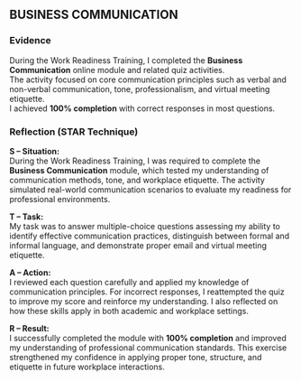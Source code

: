 ## BUSINESS COMMUNICATION

### Evidence

During the Work Readiness Training, I completed the **Business Communication** online module and related quiz activities.  
The activity focused on core communication principles such as verbal and non-verbal communication, tone, professionalism, and virtual meeting etiquette.  
I achieved **100% completion** with correct responses in most questions.

### Reflection (STAR Technique)

**S – Situation:**  
During the Work Readiness Training, I was required to complete the **Business Communication** module, which tested my understanding of communication methods, tone, and workplace etiquette. The activity simulated real-world communication scenarios to evaluate my readiness for professional environments.

**T – Task:**  
My task was to answer multiple-choice questions assessing my ability to identify effective communication practices, distinguish between formal and informal language, and demonstrate proper email and virtual meeting etiquette.

**A – Action:**  
I reviewed each question carefully and applied my knowledge of communication principles. For incorrect responses, I reattempted the quiz to improve my score and reinforce my understanding. I also reflected on how these skills apply in both academic and workplace settings.

**R – Result:**  
I successfully completed the module with **100% completion** and improved my understanding of professional communication standards. This exercise strengthened my confidence in applying proper tone, structure, and etiquette in future workplace interactions.

